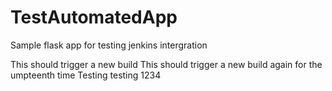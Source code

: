 # TestAutomatedApp

Sample flask app for testing jenkins intergration

This should trigger a new build
This should trigger a new build again for the umpteenth time
Testing testing 1234

